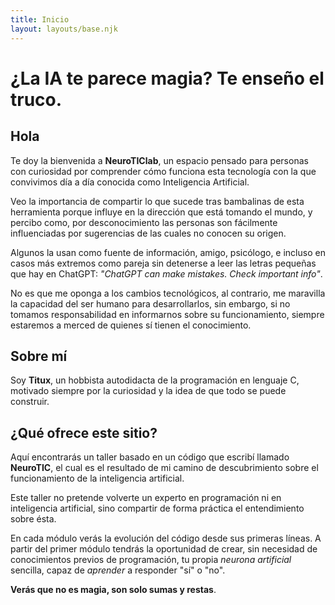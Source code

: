 ```yaml
---
title: Inicio
layout: layouts/base.njk
---
```


# ¿La IA te parece magia? Te enseño el truco.

## Hola

Te doy la bienvenida a **NeuroTIClab**, un espacio pensado para personas con curiosidad por comprender cómo funciona
esta tecnología con la que convivimos día a día conocida como Inteligencia Artificial.

Veo la importancia de compartir lo que sucede tras bambalinas de esta herramienta porque influye en la dirección que
está tomando el mundo, y percibo como, por desconocimiento las personas son fácilmente influenciadas por sugerencias
de las cuales no conocen su origen.

Algunos la usan como fuente de información, amigo, psicólogo, e incluso en casos más extremos como pareja sin
detenerse a leer las letras pequeñas que hay en ChatGPT: *"ChatGPT can make mistakes. Check important info"*.

No es que me oponga a los cambios tecnológicos, al contrario, me maravilla la capacidad del ser humano
para desarrollarlos, sin embargo, si no tomamos responsabilidad en informarnos sobre su funcionamiento, siempre
estaremos a merced de quienes sí tienen el conocimiento.

## Sobre mí

Soy **Titux**, un hobbista autodidacta de la programación en lenguaje C, motivado siempre por la curiosidad y la idea
de que todo se puede construir.

## ¿Qué ofrece este sitio?

Aquí encontrarás un taller basado en un código que escribí llamado **NeuroTIC**, el cual es el resultado de mi camino
de descubrimiento sobre el funcionamiento de la inteligencia artificial.

Este taller no pretende volverte un experto en programación ni en inteligencia artificial, sino compartir de forma
práctica el entendimiento sobre ésta.

En cada módulo verás la evolución del código desde sus primeras líneas. A partir del primer módulo tendrás la
oportunidad de crear, sin necesidad de conocimientos previos de programación, tu propia *neurona artificial* sencilla,
capaz de *aprender* a responder "sí" o "no".

**Verás que no es magia, son solo sumas y restas**.
